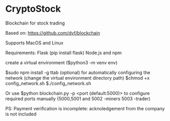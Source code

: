 # CryptoStock
Blockchain for stock trading

Based on: https://github.com/dvf/blockchain

Supports MacOS and Linux

Requirements:
Flask (pip install flask)
Node.js and npm

create a virtual environment ($python3 -m venv env)

$sudo npm install -g ttab (optional) for automatically configuring the network (change the virtual environment directory path)
$chmod +x config_network.sh
$./config_network.sh 

Or use $python blockchain.py -p <port (default:5000)> to configure required ports manually
(5000,5001 and 5002 -miners
5003 -trader)

PS: Payment verification is incomplete: acknoledgement from the company is not included

